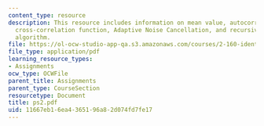 ```yaml
---
content_type: resource
description: This resource includes information on mean value, autocorrelation function,
  cross-correlation function, Adaptive Noise Cancellation, and recursive least-squares
  algorithm.
file: https://ol-ocw-studio-app-qa.s3.amazonaws.com/courses/2-160-identification-estimation-and-learning-spring-2006/11667eb16ea4365196a82d074fd7fe17_ps2.pdf
file_type: application/pdf
learning_resource_types:
- Assignments
ocw_type: OCWFile
parent_title: Assignments
parent_type: CourseSection
resourcetype: Document
title: ps2.pdf
uid: 11667eb1-6ea4-3651-96a8-2d074fd7fe17
---
```

